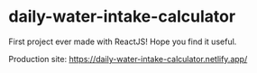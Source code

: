# daily-water-intake-calculator
First project ever made with ReactJS! Hope you find it useful.

Production site: https://daily-water-intake-calculator.netlify.app/
